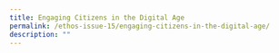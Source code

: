 ```yaml
---
title: Engaging Citizens in the Digital Age
permalink: /ethos-issue-15/engaging-citizens-in-the-digital-age/
description: ""
---
```

